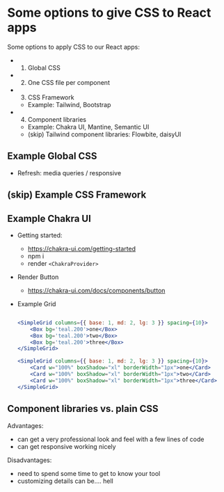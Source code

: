 

# Some options to give CSS to React apps

<!--

How: demo on popcorn time

Note:
- consider doing a full session where we give style to the whole app popcorn-time (ex. using Chakra)

-->


Some options to apply CSS to our React apps:

- 1. Global CSS

- 2. One CSS file per component

- 3. CSS Framework
    - Example: Tailwind, Bootstrap

- 4. Component libraries
    - Example: Chakra UI, Mantine, Semantic UI
    - (skip) Tailwind component libraries: Flowbite, daisyUI


## Example Global CSS
- Refresh: media queries / responsive


## (skip) Example CSS Framework


## Example Chakra UI

- Getting started:
    - https://chakra-ui.com/getting-started
    - npm i
    - render `<ChakraProvider>`


- Render Button
    - https://chakra-ui.com/docs/components/button


- Example Grid

    ```jsx

    <SimpleGrid columns={{ base: 1, md: 2, lg: 3 }} spacing={10}>
        <Box bg='teal.200'>one</Box>
        <Box bg='teal.200'>two</Box>
        <Box bg='teal.200'>three</Box>
    </SimpleGrid>

    <SimpleGrid columns={{ base: 1, md: 2, lg: 3 }} spacing={10}>
        <Card w="100%" boxShadow="xl" borderWidth="1px">one</Card>
        <Card w="100%" boxShadow="xl" borderWidth="1px">two</Card>
        <Card w="100%" boxShadow="xl" borderWidth="1px">three</Card>
    </SimpleGrid>

    ```



## Component libraries vs. plain CSS

Advantages:
- can get a very professional look and feel with a few lines of code
- can get responsive working nicely

Disadvantages:
- need to spend some time to get to know your tool
- customizing details can be.... hell




